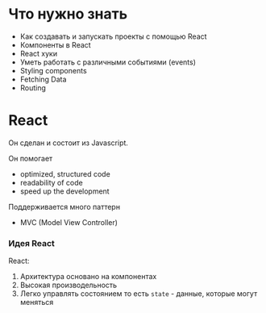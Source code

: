 # Что нужно знать

* Как создавать и запускать проекты с помощью React
* Компоненты в React
* React хуки
* Уметь работать с различными событиями (events)
* Styling components
* Fetching Data
* Routing


# React

Он сделан и состоит из Javascript.

Он помогает
- optimized, structured code
- readability of code
- speed up the development

Поддерживается много паттерн
- MVC (Model View Controller)

### Идея React 

React:
1. Архитектура основано на компонентах
2. Высокая производельность 
3. Легко управлять состоянием то есть `state` - данные, которые могут меняться